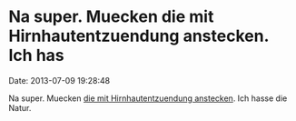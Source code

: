 Na super. Muecken die mit Hirnhautentzuendung anstecken. Ich has
================================================================

Date: 2013-07-09 19:28:48

Na super. Muecken [die mit Hirnhautentzuendung
anstecken](http://www.spiegel.de/wissenschaft/natur/brandenburg-hundewurm-larven-in-stechmuecken-entdeckt-a-910265.html).
Ich hasse die Natur.
